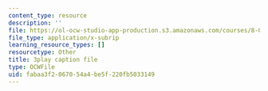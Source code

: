 ```yaml
---
content_type: resource
description: ''
file: https://ol-ocw-studio-app-production.s3.amazonaws.com/courses/8-01sc-classical-mechanics-fall-2016/fabaa3f2067054a4be5f220fb5033149_Idx3VgOpUDk.vtt
file_type: application/x-subrip
learning_resource_types: []
resourcetype: Other
title: 3play caption file
type: OCWFile
uid: fabaa3f2-0670-54a4-be5f-220fb5033149
---
```

